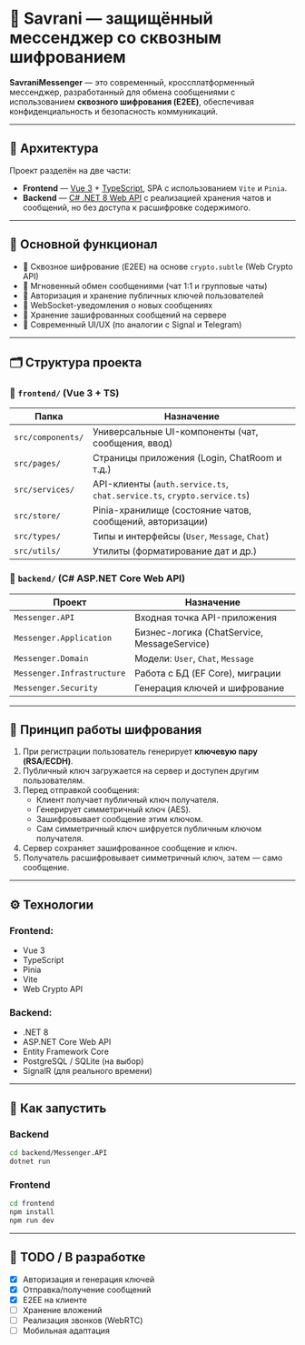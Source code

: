 # 🔐 Savrani — защищённый мессенджер со сквозным шифрованием

**SavraniMessenger** — это современный, кроссплатформенный мессенджер, разработанный для обмена сообщениями с использованием **сквозного шифрования (E2EE)**, обеспечивая конфиденциальность и безопасность коммуникаций.

---

## 🧱 Архитектура

Проект разделён на две части:

- **Frontend** — [Vue 3](https://vuejs.org/) + [TypeScript](https://www.typescriptlang.org/), SPA с использованием `Vite` и `Pinia`.
- **Backend** — [C# .NET 8 Web API](https://dotnet.microsoft.com/) с реализацией хранения чатов и сообщений, но без доступа к расшифровке содержимого.

---

## 🧩 Основной функционал

- 🔐 Сквозное шифрование (E2EE) на основе `crypto.subtle` (Web Crypto API)
- 💬 Мгновенный обмен сообщениями (чат 1:1 и групповые чаты)
- 👤 Авторизация и хранение публичных ключей пользователей
- 📡 WebSocket-уведомления о новых сообщениях
- 💾 Хранение зашифрованных сообщений на сервере
- 📱 Современный UI/UX (по аналогии с Signal и Telegram)

---

## 🗂️ Структура проекта

### 📁 `frontend/` (Vue 3 + TS)

| Папка | Назначение |
|-------|------------|
| `src/components/` | Универсальные UI-компоненты (чат, сообщения, ввод) |
| `src/pages/` | Страницы приложения (Login, ChatRoom и т.д.) |
| `src/services/` | API-клиенты (`auth.service.ts`, `chat.service.ts`, `crypto.service.ts`) |
| `src/store/` | Pinia-хранилище (состояние чатов, сообщений, авторизации) |
| `src/types/` | Типы и интерфейсы (`User`, `Message`, `Chat`) |
| `src/utils/` | Утилиты (форматирование дат и др.) |

### 📁 `backend/` (C# ASP.NET Core Web API)

| Проект | Назначение |
|--------|------------|
| `Messenger.API` | Входная точка API-приложения |
| `Messenger.Application` | Бизнес-логика (ChatService, MessageService) |
| `Messenger.Domain` | Модели: `User`, `Chat`, `Message` |
| `Messenger.Infrastructure` | Работа с БД (EF Core), миграции |
| `Messenger.Security` | Генерация ключей и шифрование |

---

## 🔐 Принцип работы шифрования

1. При регистрации пользователь генерирует **ключевую пару (RSA/ECDH)**.
2. Публичный ключ загружается на сервер и доступен другим пользователям.
3. Перед отправкой сообщения:
    - Клиент получает публичный ключ получателя.
    - Генерирует симметричный ключ (AES).
    - Зашифровывает сообщение этим ключом.
    - Сам симметричный ключ шифруется публичным ключом получателя.
4. Сервер сохраняет зашифрованное сообщение и ключ.
5. Получатель расшифровывает симметричный ключ, затем — само сообщение.

---

## ⚙️ Технологии

### Frontend:
- Vue 3
- TypeScript
- Pinia
- Vite
- Web Crypto API

### Backend:
- .NET 8
- ASP.NET Core Web API
- Entity Framework Core
- PostgreSQL / SQLite (на выбор)
- SignalR (для реального времени)

---

## 🚀 Как запустить

### Backend
```bash
cd backend/Messenger.API
dotnet run
```

### Frontend
```bash
cd frontend
npm install
npm run dev
```

---

## 🧪 TODO / В разработке

- [x] Авторизация и генерация ключей
- [x] Отправка/получение сообщений
- [x] E2EE на клиенте
- [ ] Хранение вложений
- [ ] Реализация звонков (WebRTC)
- [ ] Мобильная адаптация
